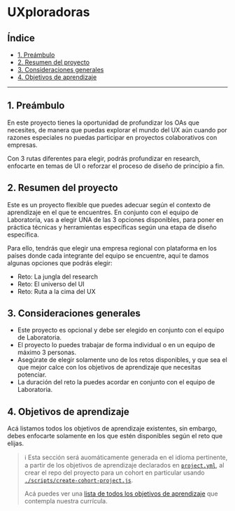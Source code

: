 # UXploradoras

## Índice

- [1. Preámbulo](#1-preámbulo)
- [2. Resumen del proyecto](#2-resumen-del-proyecto)
- [3. Consideraciones generales](#3-consideraciones-generales)
- [4. Objetivos de aprendizaje](#4-objetivos-de-aprendizaje)

---

## 1. Preámbulo

En este proyecto tienes la oportunidad de profundizar los OAs que necesites, de manera
que puedas explorar el mundo del UX aún cuando por razones especiales no puedas participar
en proyectos colaborativos con empresas.

Con 3 rutas diferentes para elegir, podrás profundizar en research,
enfocarte en temas de UI o reforzar el proceso de diseño de principio a fin.

## 2. Resumen del proyecto

Este es un proyecto flexible que puedes adecuar según el contexto de aprendizaje
en el que te encuentres. En conjunto con el equipo de Laboratoria, vas a elegir
UNA de las 3 opciones disponibles, para poner en práctica técnicas y
herramientas específicas según una etapa de diseño específica.

Para ello, tendrás que elegir una empresa regional con plataforma en los países donde
cada integrante del equipo se encuentre, aquí te damos algunas opciones que
podrás elegir:

- Reto: La jungla del research
- Reto: El universo del UI
- Reto: Ruta a la cima del UX

## 3. Consideraciones generales

- Este proyecto es opcional y debe ser elegido en conjunto con el equipo de Laboratoria.
- El proyecto lo puedes trabajar de forma individual o en un equipo de máximo 3 personas.
- Asegúrate de elegir solamente uno de los retos disponibles, y que sea el que
mejor calce con los objetivos de aprendizaje que necesitas potenciar.
- La duración del reto la puedes acordar en conjunto con el equipo de Laboratoria.

## 4. Objetivos de aprendizaje

Acá listamos todos los objetivos de aprendizaje existentes, sin embargo, debes enfocarte
solamente en los que estén disponibles según el reto que elijas.

> ℹ️ Esta sección será auomáticamente generada en el idioma pertinente, a partir
> de los objetivos de aprendizaje declarados en [`project.yml`](./project.yml),
> al crear el repo del proyecto para un cohort en particular usando
> [`./scripts/create-cohort-project.js`](../../scripts#create-cohort-project-coaches).
>
> Acá puedes ver una [lista de todos los objetivos de aprendizaje](../../learning-objectives/data.yml)
> que contempla nuestra currícula.
